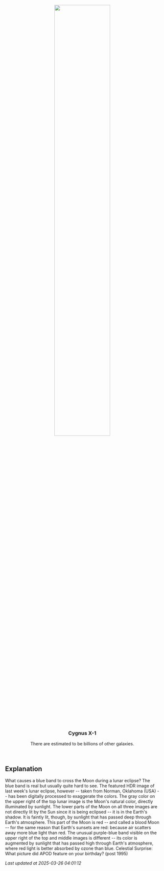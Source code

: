 <p align='center'>
    <img src='https://apod.nasa.gov/apod/image/2503/LunarEclipseColors_Jin_960.jpg' width='60%' />
    <h3 align="center">Cygnus X-1</h3>
    <p align="center">There are estimated to be billions of other galaxies.</p>
</p>
<br/>

Explanation
--
What causes a blue band to cross the Moon during a lunar eclipse? The blue band is real but usually quite hard to see. The featured HDR image of last week's lunar eclipse, however -- taken from Norman, Oklahoma (USA) -- has been digitally processed to exaggerate  the colors.  The gray color on the upper right of the top lunar image is the Moon's natural color, directly illuminated by sunlight. The lower parts of the Moon on all three images are not directly lit by the Sun since it is being eclipsed -- it is in the Earth's shadow. It is faintly lit, though, by sunlight that has passed deep through Earth's atmosphere. This part of the Moon is red -- and called a blood Moon -- for the same reason that Earth's sunsets are red: because air scatters away more blue light than red. The unusual purple-blue band visible on the upper right of the top and middle images is different -- its color is augmented by sunlight that has passed high through Earth's atmosphere, where red light is better absorbed by ozone than blue.   Celestial Surprise: What picture did APOD feature on your birthday? (post 1995)


*Last updated at 2025-03-26 04:01:12*
